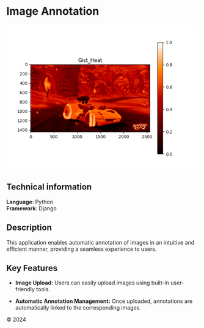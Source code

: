 # Image Annotation
<img src="/media/site/illustration.png" alt="">

## Technical information
**Language**: Python   
**Framework**: Django   

## Description
This application enables automatic annotation of images in an intuitive and efficient manner, providing a seamless experience to users.

## Key Features

- **Image Upload:** Users can easily upload images using built-in user-friendly tools.

- **Automatic Annotation Management:** Once uploaded, annotations are automatically linked to the corresponding images.

© 2024
